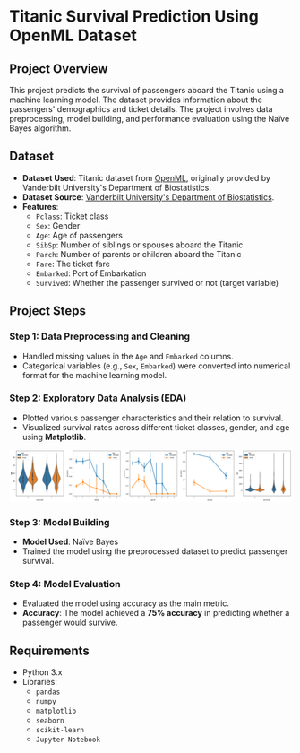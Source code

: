 # Titanic Survival Prediction Using OpenML Dataset

## Project Overview
This project predicts the survival of passengers aboard the Titanic using a machine learning model. The dataset provides information about the passengers' demographics and ticket details. The project involves data preprocessing, model building, and performance evaluation using the Naïve Bayes algorithm.

## Dataset
- **Dataset Used**: Titanic dataset from [OpenML](https://www.openml.org/d/40945), originally provided by Vanderbilt University's Department of Biostatistics.
- **Dataset Source**: [Vanderbilt University's Department of Biostatistics](https://hbiostat.org/data).
- **Features**:
  - `Pclass`: Ticket class
  - `Sex`: Gender
  - `Age`: Age of passengers
  - `SibSp`: Number of siblings or spouses aboard the Titanic
  - `Parch`: Number of parents or children aboard the Titanic
  - `Fare`: The ticket fare
  - `Embarked`: Port of Embarkation
  - `Survived`: Whether the passenger survived or not (target variable)

## Project Steps

### Step 1: Data Preprocessing and Cleaning
- Handled missing values in the `Age` and `Embarked` columns.
- Categorical variables (e.g., `Sex`, `Embarked`) were converted into numerical format for the machine learning model.

### Step 2: Exploratory Data Analysis (EDA)
- Plotted various passenger characteristics and their relation to survival.
- Visualized survival rates across different ticket classes, gender, and age using **Matplotlib**.

![Survival Plot](./output.png)

### Step 3: Model Building
- **Model Used**: Naïve Bayes
- Trained the model using the preprocessed dataset to predict passenger survival.

### Step 4: Model Evaluation
- Evaluated the model using accuracy as the main metric.
- **Accuracy**: The model achieved a **75% accuracy** in predicting whether a passenger would survive.

## Requirements
- Python 3.x
- Libraries:
  - `pandas`
  - `numpy`
  - `matplotlib`
  - `seaborn`
  - `scikit-learn`
  - `Jupyter Notebook`


